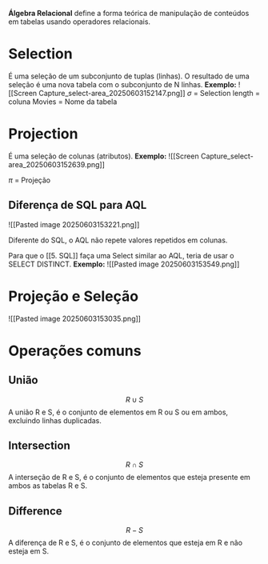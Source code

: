 **Álgebra Relacional** define a forma teórica de manipulação de conteúdos em tabelas usando operadores relacionais. 

# Selection
É uma seleção de um subconjunto de tuplas (linhas). O resultado de uma seleção é uma nova tabela com o subconjunto de N linhas.
**Exemplo:**
![[Screen Capture_select-area_20250603152147.png]]
$\sigma$ = Selection
length = coluna
Movies = Nome da tabela

# Projection
É uma seleção de colunas (atributos).
**Exemplo:**
![[Screen Capture_select-area_20250603152639.png]]

$\pi$ = Projeção

## Diferença de SQL para AQL
![[Pasted image 20250603153221.png]]

Diferente do SQL, o AQL não repete valores repetidos em colunas.

Para que o [[5. SQL]] faça uma Select similar ao AQL, teria de usar o SELECT DISTINCT.
**Exemplo:**
![[Pasted image 20250603153549.png]]

# Projeção e Seleção
![[Pasted image 20250603153035.png]]

# Operações comuns
## União
$$ R \cup S $$
A união R e S, é o conjunto de elementos em R ou S ou em ambos, excluindo linhas duplicadas.

## Intersection
$$ R \cap S $$
A interseção de R e S, é o conjunto de elementos que esteja presente em ambos as tabelas R e S.

## Difference
$$ R - S $$
A diferença de R e S, é o conjunto de elementos que esteja em R e não esteja em S.

